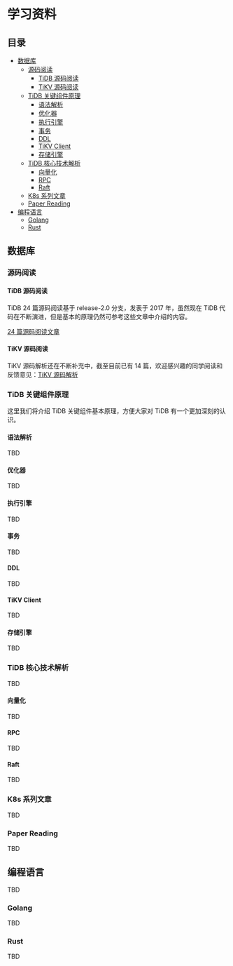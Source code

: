# 学习资料

## 目录

<!-- vim-markdown-toc GFM -->

* [数据库](#数据库)
    * [源码阅读](#源码阅读)
        * [TiDB 源码阅读](#tidb-源码阅读)
        * [TiKV 源码阅读](#tikv-源码阅读)
    * [TiDB 关键组件原理](#tidb-关键组件原理)
        * [语法解析](#语法解析)
        * [优化器](#优化器)
        * [执行引擎](#执行引擎)
        * [事务](#事务)
        * [DDL](#ddl)
        * [TiKV Client](#tikv-client)
        * [存储引擎](#存储引擎)
    * [TiDB 核心技术解析](#tidb-核心技术解析)
        * [向量化](#向量化)
        * [RPC](#rpc)
        * [Raft](#raft)
    * [K8s 系列文章](#k8s-系列文章)
    * [Paper Reading](#paper-reading)
* [编程语言](#编程语言)
    * [Golang](#golang)
    * [Rust](#rust)

<!-- vim-markdown-toc -->

## 数据库

### 源码阅读

#### TiDB 源码阅读

TiDB 24 篇源码阅读基于 release-2.0 分支，发表于 2017 年，虽然现在 TiDB 代码在不断演进，但是基本的原理仍然可参考这些文章中介绍的内容。

[24 篇源码阅读文章](https://pingcap.com/blog-cn/#TiDB-%E6%BA%90%E7%A0%81%E9%98%85%E8%AF%BB)

#### TiKV 源码阅读

TiKV 源码解析还在不断补充中，截至目前已有 14 篇，欢迎感兴趣的同学阅读和反馈意见：[TiKV 源码解析](https://pingcap.com/blog-cn/#TiKV-%E6%BA%90%E7%A0%81%E8%A7%A3%E6%9E%90)

### TiDB 关键组件原理

这里我们将介绍 TiDB 关键组件基本原理，方便大家对 TiDB 有一个更加深刻的认识。

#### 语法解析

TBD

#### 优化器

TBD

#### 执行引擎

TBD

#### 事务

TBD

#### DDL

TBD

#### TiKV Client

TBD

#### 存储引擎

TBD

### TiDB 核心技术解析

TBD

#### 向量化

TBD

#### RPC

TBD

#### Raft

TBD

### K8s 系列文章

TBD

### Paper Reading

TBD

## 编程语言

TBD

### Golang

TBD

### Rust

TBD
